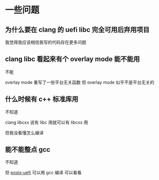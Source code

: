 # 一些问题

## 为什么要在 clang 的 uefi libc 完全可用后弃用项目

我觉得我应该相信我写的代码存在更多问题

## clang libc 看起来有个 overlay mode 能不能用

不能

overlay mode 重写了一些平台无关函数 但 overlay mode 似乎不是平台无关的

## 什么时候有 c++ 标准库用

不知道

clang libcxx 说有 libc 用就可以有 libcxx 用

但我没看懂怎么编译

## 能不能整点 gcc

不知道

但 [posix-uefi](https://gitlab.com/bztsrc/posix-uefi) 可以用 gcc 编译 可以看看
